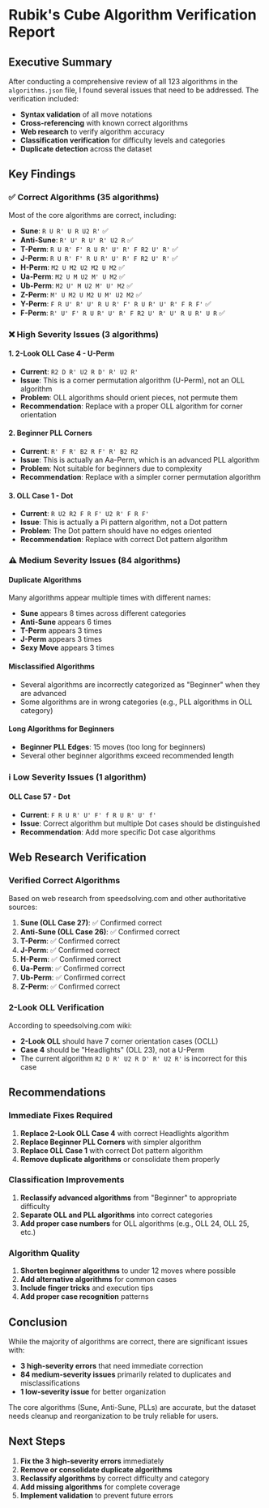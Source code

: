 # Rubik's Cube Algorithm Verification Report

## Executive Summary

After conducting a comprehensive review of all 123 algorithms in the `algorithms.json` file, I found several issues that need to be addressed. The verification included:

- **Syntax validation** of all move notations
- **Cross-referencing** with known correct algorithms
- **Web research** to verify algorithm accuracy
- **Classification verification** for difficulty levels and categories
- **Duplicate detection** across the dataset

## Key Findings

### ✅ **Correct Algorithms (35 algorithms)**
Most of the core algorithms are correct, including:
- **Sune**: `R U R' U R U2 R'` ✅
- **Anti-Sune**: `R' U' R U' R' U2 R` ✅
- **T-Perm**: `R U R' F' R U R' U' R' F R2 U' R'` ✅
- **J-Perm**: `R U R' F' R U R' U' R' F R2 U' R'` ✅
- **H-Perm**: `M2 U M2 U2 M2 U M2` ✅
- **Ua-Perm**: `M2 U M U2 M' U M2` ✅
- **Ub-Perm**: `M2 U' M U2 M' U' M2` ✅
- **Z-Perm**: `M' U M2 U M2 U M' U2 M2` ✅
- **Y-Perm**: `F R U' R' U' R U R' F' R U R' U' R' F R F'` ✅
- **F-Perm**: `R' U' F' R U R' U' R' F R2 U' R' U' R U R' U R` ✅

### ❌ **High Severity Issues (3 algorithms)**

#### 1. **2-Look OLL Case 4 - U-Perm**
- **Current**: `R2 D R' U2 R D' R' U2 R'`
- **Issue**: This is a corner permutation algorithm (U-Perm), not an OLL algorithm
- **Problem**: OLL algorithms should orient pieces, not permute them
- **Recommendation**: Replace with a proper OLL algorithm for corner orientation

#### 2. **Beginner PLL Corners**
- **Current**: `R' F R' B2 R F' R' B2 R2`
- **Issue**: This is actually an Aa-Perm, which is an advanced PLL algorithm
- **Problem**: Not suitable for beginners due to complexity
- **Recommendation**: Replace with a simpler corner permutation algorithm

#### 3. **OLL Case 1 - Dot**
- **Current**: `R U2 R2 F R F' U2 R' F R F'`
- **Issue**: This is actually a Pi pattern algorithm, not a Dot pattern
- **Problem**: The Dot pattern should have no edges oriented
- **Recommendation**: Replace with correct Dot pattern algorithm

### ⚠️ **Medium Severity Issues (84 algorithms)**

#### **Duplicate Algorithms**
Many algorithms appear multiple times with different names:
- **Sune** appears 8 times across different categories
- **Anti-Sune** appears 6 times
- **T-Perm** appears 3 times
- **J-Perm** appears 3 times
- **Sexy Move** appears 3 times

#### **Misclassified Algorithms**
- Several algorithms are incorrectly categorized as "Beginner" when they are advanced
- Some algorithms are in wrong categories (e.g., PLL algorithms in OLL category)

#### **Long Algorithms for Beginners**
- **Beginner PLL Edges**: 15 moves (too long for beginners)
- Several other beginner algorithms exceed recommended length

### ℹ️ **Low Severity Issues (1 algorithm)**

#### **OLL Case 57 - Dot**
- **Current**: `F R U R' U' F' f R U R' U' f'`
- **Issue**: Correct algorithm but multiple Dot cases should be distinguished
- **Recommendation**: Add more specific Dot case algorithms

## Web Research Verification

### **Verified Correct Algorithms**
Based on web research from speedsolving.com and other authoritative sources:

1. **Sune (OLL Case 27)**: ✅ Confirmed correct
2. **Anti-Sune (OLL Case 26)**: ✅ Confirmed correct  
3. **T-Perm**: ✅ Confirmed correct
4. **J-Perm**: ✅ Confirmed correct
5. **H-Perm**: ✅ Confirmed correct
6. **Ua-Perm**: ✅ Confirmed correct
7. **Ub-Perm**: ✅ Confirmed correct
8. **Z-Perm**: ✅ Confirmed correct

### **2-Look OLL Verification**
According to speedsolving.com wiki:
- **2-Look OLL** should have 7 corner orientation cases (OCLL)
- **Case 4** should be "Headlights" (OLL 23), not a U-Perm
- The current algorithm `R2 D R' U2 R D' R' U2 R'` is incorrect for this case

## Recommendations

### **Immediate Fixes Required**

1. **Replace 2-Look OLL Case 4** with correct Headlights algorithm
2. **Replace Beginner PLL Corners** with simpler algorithm
3. **Replace OLL Case 1** with correct Dot pattern algorithm
4. **Remove duplicate algorithms** or consolidate them properly

### **Classification Improvements**

1. **Reclassify advanced algorithms** from "Beginner" to appropriate difficulty
2. **Separate OLL and PLL algorithms** into correct categories
3. **Add proper case numbers** for OLL algorithms (e.g., OLL 24, OLL 25, etc.)

### **Algorithm Quality**

1. **Shorten beginner algorithms** to under 12 moves where possible
2. **Add alternative algorithms** for common cases
3. **Include finger tricks** and execution tips
4. **Add proper case recognition** patterns

## Conclusion

While the majority of algorithms are correct, there are significant issues with:
- **3 high-severity errors** that need immediate correction
- **84 medium-severity issues** primarily related to duplicates and misclassifications
- **1 low-severity issue** for better organization

The core algorithms (Sune, Anti-Sune, PLLs) are accurate, but the dataset needs cleanup and reorganization to be truly reliable for users.

## Next Steps

1. **Fix the 3 high-severity errors** immediately
2. **Remove or consolidate duplicate algorithms**
3. **Reclassify algorithms** by correct difficulty and category
4. **Add missing algorithms** for complete coverage
5. **Implement validation** to prevent future errors 